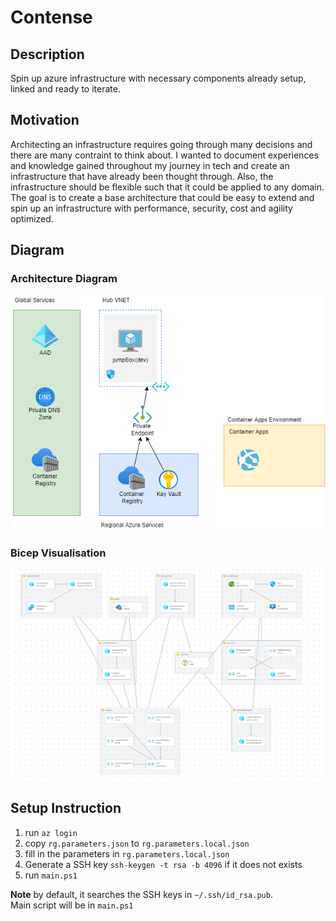 # __Contense__ 

## __Description__
Spin up azure infrastructure with necessary components already setup, linked and ready to iterate.


## __Motivation__
Architecting an infrastructure requires going through many decisions and there are many contraint to think about.
I wanted to document experiences and knowledge gained throughout my journey in tech and create an infrastructure that have already been thought through. Also, the infrastructure should be flexible such that it could be applied to any domain. The goal is to create a base architecture that could be easy to extend and spin up an infrastructure with performance, security, cost and agility optimized.  


## __Diagram__
### __Architecture Diagram__
<img alt="Architecture" src="architecture.png"/>

### __Bicep Visualisation__
<img alt="Bicep Visualisation" src="bicep.PNG"/>

## __Setup Instruction__
1. run `az login`
2. copy `rg.parameters.json` to `rg.parameters.local.json`
3. fill in the parameters in `rg.parameters.local.json`
4. Generate a SSH key `ssh-keygen -t rsa -b 4096` if it does not exists 
5. run `main.ps1`

__Note__ by default, it searches the SSH keys in `~/.ssh/id_rsa.pub`.   
Main script will be in `main.ps1`
